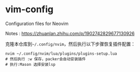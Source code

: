 # vim-config
Configuration files for Neovim

Notes : https://zhuanlan.zhihu.com/p/1902742829677130926

克隆本仓库到`~/.config/nvim`，然后执行以下步骤恢复插件配置：
```
nvim ~/.config/nvim/lua/plugins/plugins-setup.lua
# 然后执行 :w 保存，packer会自动安装插件
# 执行:Mason 选择安装lsp
```

